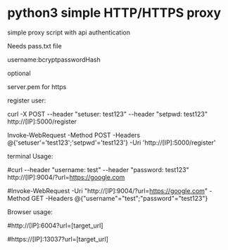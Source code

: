 # python3 simple HTTP/HTTPS proxy
simple proxy script with api authentication

Needs pass.txt file

username:bcryptpasswordHash

optional

server.pem for https

register user:

curl -X POST  --header "setuser: test123" --header "setpwd: test123" http://[IP]:5000/register

Invoke-WebRequest -Method POST -Headers @{'setuser'='test123';'setpwd'='test123'} -Uri 'http://[IP]:5000/register'

terminal Usage:

#curl --header "username: test" --header "password: test123" http://[IP]:9004/?url=https://google.com

#Invoke-WebRequest -Uri "http://[IP]:9004/?url=https://google.com" -Method GET -Headers @{"username"="test";"password"="test123"}

Browser usage:

#http://[IP]:6004?url=[target_url]

#https://[IP]:13037?url=[target_url]
